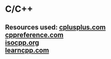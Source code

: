 # C/C++ 

## Resources used: [cplusplus.com](https://cplusplus.com/reference) <br> [cppreference.com](https://en.cppreference.com/) <br> [isocpp.org](https://isocpp.org/) <br> [learncpp.com](https://learncpp.com/)
